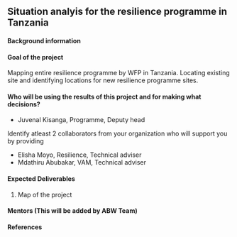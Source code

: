 ## Situation analyis for the resilience programme in Tanzania

#### Background information


#### Goal of the project
Mapping entire resilience programme by WFP in Tanzania. Locating existing site and identifying locations for new resilience programme sites. 

#### Who will be using the results of this project and for making what decisions?
- Juvenal Kisanga, Programme, Deputy head

Identify atleast 2 collaborators from your organization who will support you by providing
- Elisha Moyo, Resilience, Technical adviser
- Mdathiru Abubakar, VAM, Technical adviser


#### Expected Deliverables
1. Map of the project


#### Mentors (This will be added by ABW Team)

#### References

